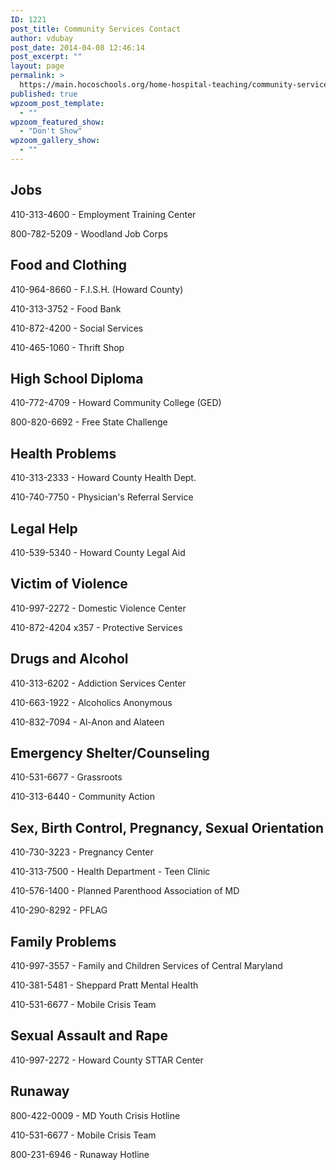 ```yaml
---
ID: 1221
post_title: Community Services Contact
author: vdubay
post_date: 2014-04-08 12:46:14
post_excerpt: ""
layout: page
permalink: >
  https://main.hocoschools.org/home-hospital-teaching/community-services-contact/
published: true
wpzoom_post_template:
  - ""
wpzoom_featured_show:
  - "Don't Show"
wpzoom_gallery_show:
  - ""
---
```

<h2>Jobs</h2>
<p>410-313-4600 - Employment Training Center</p>
<p>800-782-5209 - Woodland Job Corps</p>

<h2>Food and Clothing</h2>
<p>410-964-8660 - F.I.S.H. (Howard County)</p>
<p>410-313-3752 - Food Bank</p>
<p>410-872-4200 - Social Services</p>
<p>410-465-1060 - Thrift Shop</p>

<h2>High School Diploma</h2>
<p>410-772-4709 - Howard Community College (GED)</p>
<p>800-820-6692 - Free State Challenge</p>

<h2>Health Problems</h2>
<p>410-313-2333 - Howard County Health Dept.</p>
<p>410-740-7750 - Physician's Referral Service</p>

<h2>Legal Help</h2>
<p>410-539-5340 - Howard County Legal Aid</p>

<h2>Victim of Violence</h2>
<p>410-997-2272 - Domestic Violence Center</p>
<p>410-872-4204 x357 - Protective Services</p>

<h2>Drugs and Alcohol</h2>
<p>410-313-6202 - Addiction Services Center</p>
<p>410-663-1922 - Alcoholics Anonymous</p>
<p>410-832-7094 - Al-Anon and Alateen</p>

<h2>Emergency Shelter/Counseling</h2>
<p>410-531-6677 - Grassroots</p>
<p>410-313-6440 - Community Action</p>

<h2>Sex, Birth Control, Pregnancy, Sexual Orientation</h2>
<p>410-730-3223 - Pregnancy Center</p>
<p>410-313-7500 - Health Department - Teen Clinic</p>
<p>410-576-1400 - Planned Parenthood Association of MD</p>
<p>410-290-8292 - PFLAG</p>

<h2>Family Problems</h2>
<p>410-997-3557 - Family and Children Services of Central Maryland</p>
<p>410-381-5481 - Sheppard Pratt Mental Health</p>
<p>410-531-6677 - Mobile Crisis Team</p>

<h2>Sexual Assault and Rape</h2>
<p>410-997-2272 - Howard County STTAR Center</p>

<h2>Runaway</h2>
<p>800-422-0009 - MD Youth Crisis Hotline</p>
<p>410-531-6677 - Mobile Crisis Team</p>
<p>800-231-6946 - Runaway Hotline</p>